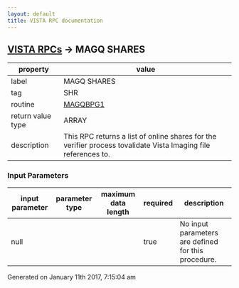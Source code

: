 ```yaml
---
layout: default
title: VISTA RPC documentation
---
```




## [VISTA RPCs](TableOfContent.md) &#8594; MAGQ SHARES 

 property | value 
--- | --- 
 label | MAGQ SHARES
 tag | SHR
 routine | [MAGQBPG1](http://code.osehra.org/dox/Routine_MAGQBPG1_source.html)
 return value type | ARRAY
 description | This RPC returns a list of online shares for the verifier process tovalidate Vista Imaging file references to.

### Input Parameters

| input parameter | parameter type | maximum data length | required | description | 
| --- | --- | --- | --- | --- | 
| null |  |  | true | No input parameters are defined for this procedure. | 




 Generated on January 11th 2017, 7:15:04 am